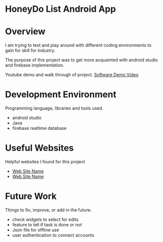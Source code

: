 # HoneyDo List Android App

# Overview

I am trying to test and play around with different coding environments to gain for skill for industry.

The purpose of this project was to get more acquainted with android studio and firebase implementation.

Youtube demo and walk through of project.
[Software Demo Video](https://youtu.be/rTgfyq8qAWo)

# Development Environment

Programming language, libraries and tools used.
* android studio
* Java
* firebase realtime database

# Useful Websites

Helpful websites I found for this project
* [Web Site Name](https://developer.android.com/training/basics/firstapp)
* [Web Site Name](https://firebase.google.com/docs/android/setup#:~:text=Available%20libraries%20%20%20%20Service%20or%20Product,%20%2016.0.0-beta04%20%2025%20more%20rows%20)

# Future Work

Things to fix, improve, or add in the future.
* check widgets to select for edits
* feature to tell if task is done or not
* Json file for offline use
* user authentication to connect accounts
